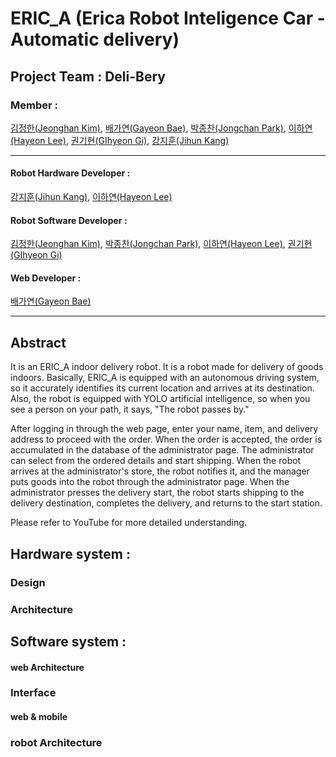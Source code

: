 # ERIC_A (Erica Robot Inteligence Car - Automatic delivery)

## Project Team :  Deli-Bery

### Member : 

[김정한(Jeonghan Kim)](https://github.com/jeong-han-kim), [배가연(Gayeon Bae)](https://github.com/BaeGayeon), [박종찬(Jongchan Park)](https://github.com/coldbell8918), [이하연(Hayeon Lee)](https://github.com/quokkalover), [권기현(GIhyeon Gi)](https://github.com/raisewise0211), [강지훈(Jihun Kang)](https://github.com/jh4946)



---



#### Robot Hardware Developer : 

[강지훈(Jihun Kang)](https://github.com/jh4946), [이하연(Hayeon Lee)](https://github.com/quokkalover)

#### Robot Software Developer : 

[김정한(Jeonghan Kim)](https://github.com/jeong-han-kim), [박종찬(Jongchan Park)](https://github.com/coldbell8918), [이하연(Hayeon Lee)](https://github.com/quokkalover), [권기현(GIhyeon Gi)](https://github.com/raisewise0211)

#### Web Developer : 

[배가연(Gayeon Bae)](https://github.com/BaeGayeon)

---



## Abstract

It is an ERIC_A indoor delivery robot. It is a robot made for delivery of goods indoors. Basically, ERIC_A is equipped with an autonomous driving system, so it accurately identifies its current location and arrives at its destination. Also, the robot is equipped with YOLO artificial intelligence, so when you see a person on your path, it says, "The robot passes by."

After logging in through the web page, enter your name, item, and delivery address to proceed with the order. When the order is accepted, the order is accumulated in the database of the administrator page. The administrator can select from the ordered details and start shipping.
When the robot arrives at the administrator's store, the robot notifies it, and the manager puts goods into the robot through the administrator page. When the administrator presses the delivery start, the robot starts shipping to the delivery destination, completes the delivery, and returns to the start station. 

Please refer to YouTube for more detailed understanding.



## Hardware system : 

### Design

### Architecture



## Software system :

#### web Architecture



### Interface

#### web & mobile



### robot Architecture

